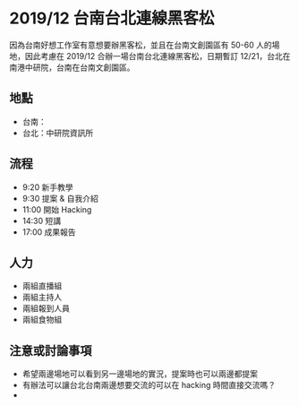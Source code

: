 2019/12 台南台北連線黑客松
=======================

因為台南好想工作室有意想要辦黑客松，並且在台南文創園區有 50-60 人的場地，因此考慮在 2019/12 合辦一場台南台北連線黑客松，日期暫訂 12/21，台北在南港中研院，台南在台南文創園區。

地點
---
* 台南：
* 台北：中研院資訊所


流程
---
* 9:20 新手教學 
* 9:30 提案 & 自我介紹
* 11:00 開始 Hacking
* 14:30 短講
* 17:00 成果報告

人力
---
* 兩組直播組
* 兩組主持人
* 兩組報到人員
* 兩組食物組

注意或討論事項
-------
* 希望兩邊場地可以看到另一邊場地的實況，提案時也可以兩邊都提案
* 有辦法可以讓台北台南兩邊想要交流的可以在 hacking 時間直接交流嗎？
* 
